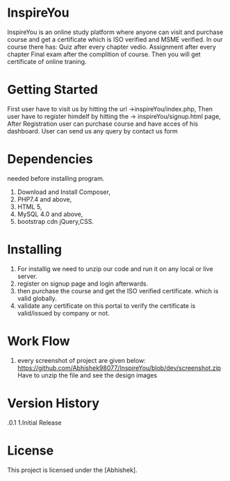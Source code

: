 # InspireYou
InspireYou is an online study platform where anyone can visit and purchase course and get a certificate which is ISO verified and MSME verified.
In our course there has:
Quiz after every chapter vedio.
Assignment after every chapter
Final exam after the complition of course.
Then you will get certificate of online traning.

# Getting Started
First user have to visit us by hitting the url ->inspireYou/index.php,
Then user have to register himdelf by hitting the -> inspireYou/signup.html page,
After Registration user can purchase course and have acces of his dashboard.
User can send us any query by contact us form

# Dependencies
needed before installing program.
1. Download and Install Composer,
2. PHP7.4 and above,
3. HTML 5,
4. MySQL 4.0 and above,
5. bootstrap cdn jQuery,CSS.

# Installing
1. For installig we need to unzip our code and run it on any local or live server.
2. register on signup page and login afterwards.
3. then purchase the course and get the ISO verified certificate. which is valid globally.
4. validate any certificate on this portal to verify the certificate is valid/issued by company or not.
# Work Flow
1. every screenshot of project are given below:
  https://github.com/Abhishek98077/InspireYou/blob/dev/screenshot.zip
  Have to unzip the file and see the design images


# Version History
.0.1
  1.Initial Release
# License
This project is licensed under the [Abhishek].
